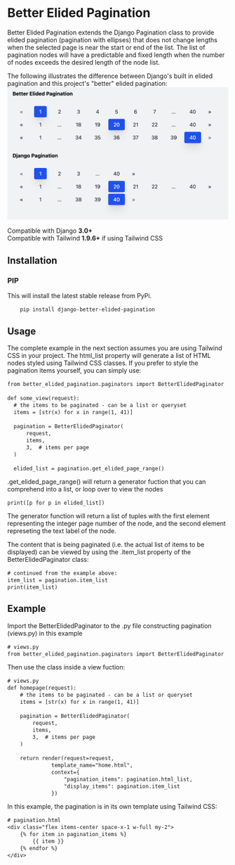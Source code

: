 # Better Elided Pagination

Better Elided Pagination extends the Django Pagination class to provide elided pagination (pagination with ellipses) that does not change lengths when the selected page is near the start or end of the list. The list of pagination nodes will have a predictable and fixed length when the number of nodes exceeds the desired length of the node list.

The following illustrates the difference between Django's built in elided pagination and this project's "better" elided pagination:<br>
![Alt text](/screenshots/comparison.png?raw=true "Title")

Compatible with Django **3.0+**<br>
Compatible with Tailwind **1.9.6+** if using Tailwind CSS

## Installation

### PIP

This will install the latest stable release from PyPi.

```
    pip install django-better-elided-pagination
```


## Usage
The complete example in the next section assumes you are using Tailwind CSS in your project. The html_list property will generate a list of HTML nodes styled using Tailwind CSS classes. If you prefer to style the pagination items yourself, you can simply use:
```
from better_elided_pagination.paginators import BetterElidedPaginator

def some_view(request):
  # the items to be paginated - can be a list or queryset
  items = [str(x) for x in range(1, 41)]

  pagination = BetterElidedPaginator(
      request,
      items,
      3,  # items per page
  )

  elided_list = pagination.get_elided_page_range()
```
.get_elided_page_range() will return a generator fuction that you can comprehend into a list, or loop over to view the nodes
```
print([p for p in elided_list])
```
The generator function will return a list of tuples with the first element representing the integer page number of the node, and the second element represeting the text label of the node.

The content that is being paginated (i.e. the actual list of items to be displayed) can be viewed by using the .item_list property of the BetterElidedPaginator class:
```
# continued from the example above:
item_list = pagination.item_list
print(item_list)
```


## Example
Import the BetterElidedPaginator to the .py file constructing pagination (views.py) in this example
```
# views.py
from better_elided_pagination.paginators import BetterElidedPaginator
```

Then use the class inside a view fuction:
```
# views.py
def homepage(request):
    # the items to be paginated - can be a list or queryset
    items = [str(x) for x in range(1, 41)]

    pagination = BetterElidedPaginator(
        request,
        items,
        3,  # items per page
    )

    return render(request=request,
              template_name="home.html",
              context={
                  "pagination_items": pagination.html_list,
                  "display_items": pagination.item_list
              })
```

In this example, the pagination is in its own template using Tailwind CSS:
```
# pagination.html
<div class="flex items-center space-x-1 w-full my-2">
    {% for item in pagination_items %}
        {{ item }}
    {% endfor %}
</div>
```
